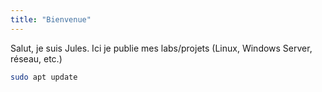 ```yaml
---
title: "Bienvenue"
---
```

Salut, je suis Jules. Ici je publie mes labs/projets (Linux, Windows Server, réseau, etc.)
```bash
sudo apt update
```